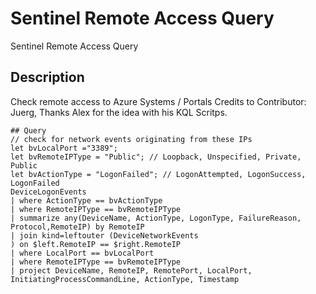 # Sentinel Remote Access Query
Sentinel Remote Access Query 

## Description
Check remote access to Azure Systems / Portals
Credits to Contributor: Juerg, Thanks Alex for the idea with his KQL Scritps. 

```kusto
## Query
// check for network events originating from these IPs
let bvLocalPort ="3389";
let bvRemoteIPType = "Public"; // Loopback, Unspecified, Private, Public
let bvActionType = "LogonFailed"; // LogonAttempted, LogonSuccess, LogonFailed
DeviceLogonEvents
| where ActionType == bvActionType
| where RemoteIPType == bvRemoteIPType
| summarize any(DeviceName, ActionType, LogonType, FailureReason, Protocol,RemoteIP) by RemoteIP
| join kind=leftouter (DeviceNetworkEvents
) on $left.RemoteIP == $right.RemoteIP
| where LocalPort == bvLocalPort
| where RemoteIPType == bvRemoteIPType
| project DeviceName, RemoteIP, RemotePort, LocalPort, InitiatingProcessCommandLine, ActionType, Timestamp
